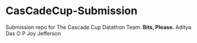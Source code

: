# CasCadeCup-Submission
Submission repo for The Cascade Cup Datathon 
Team: **Bits, Please.**
Aditya Das
O P Joy Jefferson
